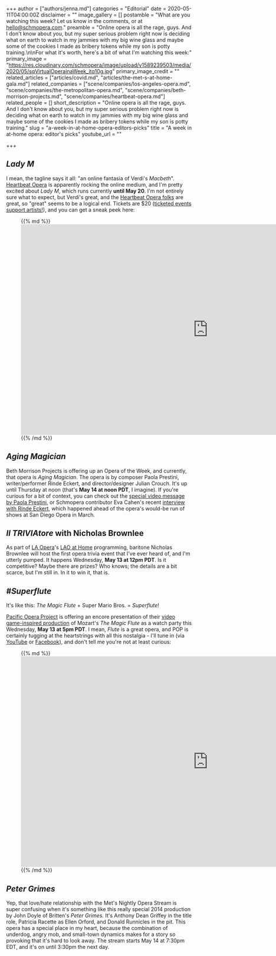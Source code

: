 +++
author = ["authors/jenna.md"]
categories = "Editorial"
date = 2020-05-11T04:00:00Z
disclaimer = ""
image_gallery = []
postamble = "What are you watching this week? Let us know in the comments, or at [hello@schmopera.com](mailto:hello@schmopera.com)."
preamble = "Online opera is all the rage, guys. And I don't know about you, but my super serious problem right now is deciding what on earth to watch in my jammies with my big wine glass and maybe some of the cookies I made as bribery tokens while my son is potty training.\n\nFor what it's worth, here's a bit of what I'm watching this week:"
primary_image = "https://res.cloudinary.com/schmopera/image/upload/v1589239503/media/2020/05/sqVirtualOperainaWeek_itq10g.jpg"
primary_image_credit = ""
related_articles = ["articles/covid.md", "articles/the-met-s-at-home-gala.md"]
related_companies = ["scene/companies/los-angeles-opera.md", "scene/companies/the-metropolitan-opera.md", "scene/companies/beth-morrison-projects.md", "scene/companies/heartbeat-opera.md"]
related_people = []
short_description = "Online opera is all the rage, guys. And I don't know about you, but my super serious problem right now is deciding what on earth to watch in my jammies with my big wine glass and maybe some of the cookies I made as bribery tokens while my son is potty training."
slug = "a-week-in-at-home-opera-editors-picks"
title = "A week in at-home opera: editor's picks"
youtube_url = ""

+++
## _Lady M_

I mean, the tagline says it all: "an online fantasia of Verdi's _Macbeth_". [Heartbeat Opera](/scene/companies/heartbeat-opera/) is apparently rocking the online medium, and I'm pretty excited about _Lady M_, which runs currently **until May 20**. I'm not entirely sure what to expect, but Verdi's great, and the [Heartbeat Opera folks](/a-truly-otherworldly-space-heartbeat-operas-drag-extravaganza/) are great, so "great" seems to be a logical end. Tickets are $20 ([ticketed events support artists!](/what-the-mets-at-home-gala-teaches-us-about-evolution/)), and you can get a sneak peek here:

<figure data-type="video">{{% md %}}<iframe width="1013" height="570" src="https://www.youtube.com/embed/uvWlshkmqfU" frameborder="0" allow="accelerometer; autoplay; encrypted-media; gyroscope; picture-in-picture" allowfullscreen></iframe>{{% /md %}}

</figure>

## _Aging Magician_

Beth Morrison Projects is offering up an Opera of the Week, and currently, that opera is _Aging Magician_. The opera is by composer Paola Prestini, writer/performer Rinde Eckert, and director/designer Julian Crouch. It's up until Thursday at noon (that's **May 14 at noon PDT**, I imagine). If you're curious for a bit of context, you can check out the [special video message by Paola Prestini](https://www.bethmorrisonprojects.org/), or Schmopera contributor Eva Cahen's recent [interview with Rinde Eckert](/magic-everywhere-in-sdos-aging-magician/), which happened ahead of the opera's would-be run of shows at San Diego Opera in March.

## _Il TRIVIAtore_ with Nicholas Brownlee

As part of [LA Opera](/scene/companies/los-angeles-opera/)'s [LAO at Home](https://www.laopera.org/discover/laoathome/coming-up-next/) programming, baritone Nicholas Brownlee will host the first opera trivia event that I've ever heard of, and I'm utterly pumped. It happens Wednesday, **May 13 at 12pm PDT**. Is it competitive? Maybe there are prizes? Who knows; the details are a bit scarce, but I'm still in. In it to win it, that is.

## _#Superflute_

It's like this: _The Magic Flute_ + Super Mario Bros. = _Superflute_!

[Pacific Opera Project](https://www.pacificoperaproject.com/superflute) is offering an encore presentation of their [video game-inspired production](https://www.pacificoperaproject.com/superflute) of Mozart's _The Magic Flute_ as a watch party this Wednesday, **May 13 at 5pm PDT**. I mean, _Flute_ is a great opera, and POP is certainly tugging at the heartstrings with all this nostalgia - I'll tune in (via [YouTube](https://u7061146.ct.sendgrid.net/ls/click?upn=4tNED-2FM8iDZJQyQ53jATUWgRE384tHgp8wdcDkAUwQ8gnssPZgr3IX4ZIYehGOHyXKrsWswqghcseTDn2SXH5g-3D-3DiXe6_K0idrejNttU31Sqen4p7LjUoKnZbhhKZleHckmaTzrNLBuvy2CURjzDNVij4gz4dz7S-2B3gMl9ZsOBoIu8khA8CVGt8dD2HkVH-2FV4NlMvPTvxmnkD9V5y8CIAhq3NDFY6TB-2B3I3npGcXxKZjl-2B1Xd-2F3y1x-2BHqCZcdRcPgVFl-2F2vgMS-2FYHmqGp7SWYRXZ-2BbNILlxp4b7-2FmvZRz9-2BGG0UtcMG42SFIgWTvyVdBLf3rzWwPVKXIZ8L1qzwNXHLqHRpf2Zqe7U-2FzfXqhAvscZIV8485R4IDUgDU91ubj8bPRp2eTsfU4Smy7PrXlJGduBjrpOQIgzzKS21xCwWbVJ-2FoYZpqxnEw-2BFW0BDiWyQG9yuDD4-3D) or [Facebook](https://u7061146.ct.sendgrid.net/ls/click?upn=4tNED-2FM8iDZJQyQ53jATUb8Hzhz9hTfMErRs-2Fni8h9jmF8coK40VLFCi4jQcV0UuMtbQdOCmvQ45smzbUjj1lg-3D-3DbXDK_K0idrejNttU31Sqen4p7LjUoKnZbhhKZleHckmaTzrNLBuvy2CURjzDNVij4gz4dz7S-2B3gMl9ZsOBoIu8khA8CVGt8dD2HkVH-2FV4NlMvPTvxmnkD9V5y8CIAhq3NDFY6TB-2B3I3npGcXxKZjl-2B1Xd-2F3y1x-2BHqCZcdRcPgVFl-2F2vgMS-2FYHmqGp7SWYRXZ-2BbNILJtMdsARNv2BHZDYJ50adRAjLsHekpyhArZntxPXYT50dEsVC9qM4uujJb9XAXA28pu2D5Nxfxrk7ofCqpSLXmxJGMim99fbFG-2BbIjLm3J4kj52eO0BafIXbBtZiO5qBJ1kDbYV40zjR9zqaLGIuCFKjtFUNAt9ffFk3p9H0-2BDZs-3D)), and don't tell me you're not at least curious:

<figure data-type="video">{{% md %}}<iframe width="1013" height="570" src="https://www.youtube.com/embed/uvWlshkmqfU" frameborder="0" allow="accelerometer; autoplay; encrypted-media; gyroscope; picture-in-picture" allowfullscreen></iframe>{{% /md %}}

</figure>

## _Peter Grimes_

Yep, that love/hate relationship with the Met's Nightly Opera Stream is super confusing when it's something like this really special 2014 production by John Doyle of Britten's _Peter Grimes._ It's Anthony Dean Griffey in the title role, Patricia Racette as Ellen Orford, and Donald Runnicles in the pit. This opera has a special place in my heart, because the combination of underdog, angry mob, and small-town dynamics makes for a story so provoking that it's hard to look away. The stream starts May 14 at 7:30pm EDT, and it's on until 3:30pm the next day.